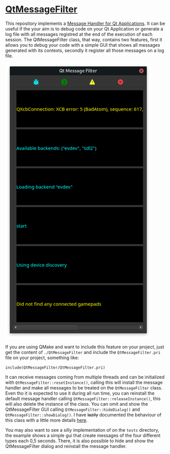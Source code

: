 # [QtMessageFilter](https://github.com/Bollos00/QtMessageFilter)

This repository implements a [Message Handler for Qt Applications](https://doc.qt.io/qt-5/qtglobal.html#QtMessageHandler-typedef). It can be useful if the your aim is to debug code on your Qt Application or generate a log file with all messages registred at the end of the execution of each session. The QtMessageFilter class, that way, contains two features, first it allows you to debug your code with a simple GUI that shows all messages generated with its contexts, secondly it register all those messages on a log file.


![Qt Message Filter example](./share/Screenshot0.png)

If you are using QMake and want to include this feature on your project, just get the content of `./QtMessageFilter` and include the `QtMessageFilter.pri` file on your project, something like:
```qmake
include(QtMessageFilter/QtMessageFilter.pri)
```

It can receive messages coming from multiple threads and can be initialized with `QtMessageFilter::resetInstance()`, calling this will install the message handler and make all messages to be treated on the `QtMessageFilter` class. Even tho it is expected to use it during all run time, you can reinstall the default message handler calling `QtMessageFilter::releaseInstance()`, this will also delete the instance of the class. You can omit and show the QtMessageFilter GUI calling `QtMessageFilter::hideDialog()` and `QtMessageFilter::showDialog()`. I have ~~lazily~~ documented the behaviour of this class with a little more details [here](https://github.com/Bollos00/QtMessageFilter/blob/master/QtMessageFilter/src/QtMessageFilter/qtmessagefilter.h).

You may also want to see a silly implementation of on the `tests` directory, the example shows a simple gui that create messages of the four different types each 0,5 seconds. There, it is also possible to hide and show the QtMessageFilter dialog and reinstall the message handler.
